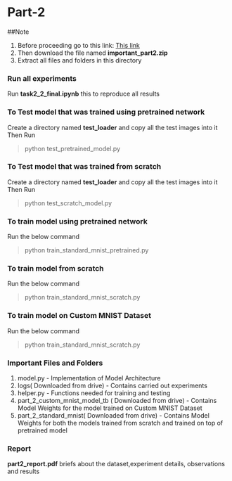 # Part-2

##Note

1. Before proceeding go to this link: [This link](https://drive.google.com/drive/folders/13toHSi0s7wqKRJu7VKACIP-0vLEdwLvc?usp=sharing)
2. Then download the file named **important_part2.zip**
3. Extract all files and folders in this directory

### Run all experiments
 Run **task2_2_final.ipynb** this to reproduce all results

### To Test model that was trained using pretrained network

Create a directory named **test_loader** and copy all the test images into it   
Then Run
> python test_pretrained_model.py


### To Test model that was trained from scratch

Create a directory named **test_loader** and copy all the test images into it   
Then Run
> python test_scratch_model.py


### To train model using pretrained network

Run the below command
> python train_standard_mnist_pretrained.py

### To train model from scratch

Run the below command
> python train_standard_mnist_scratch.py


### To train model on Custom MNIST Dataset 

Run the below command
> python train_standard_mnist_scratch.py

### Important Files and Folders

1. model.py - Implementation of Model Architecture
2. logs( Downloaded from drive)  - Contains carried out experiments
3. helper.py - Functions needed for training and testing
4. part_2_custom_mnist_model_tb ( Downloaded from drive) - Contains Model Weights for the model trained on Custom MNIST Dataset
5. part_2_standard_mnist( Downloaded from drive) - Contains Model Weights for both the models trained from scratch and trained on top of pretrained model

### Report

**part2_report.pdf** briefs about the dataset,experiment details, observations and results